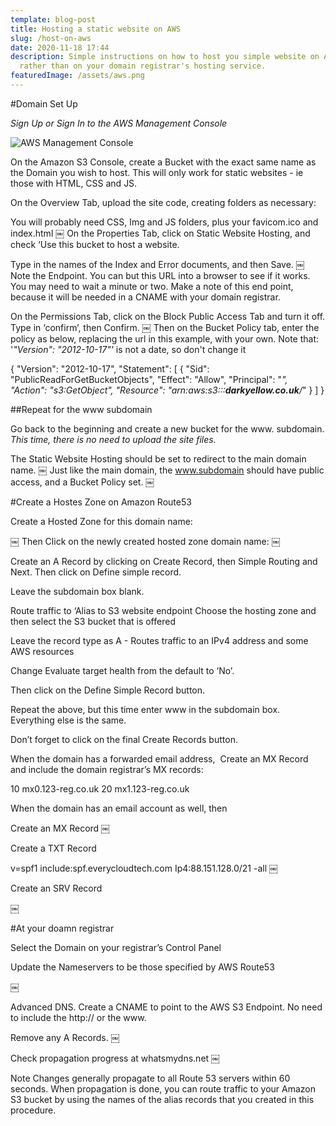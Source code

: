 ```yaml
---
template: blog-post
title: Hosting a static website on AWS
slug: /host-on-aws
date: 2020-11-18 17:44
description: Simple instructions on how to host you simple website on AWS,
  rather than on your domain registrar's hosting service.
featuredImage: /assets/aws.png
---
```

\#Domain Set Up

*Sign Up or Sign In to the AWS Management Console*

![AWS Management Console](/assets/screenshot-2020-11-18-at-17.47.42.png "AWS Management Console")

On the Amazon S3 Console, create a Bucket with the exact same name as the Domain you wish to host.  This will only work for static websites - ie those with HTML, CSS and JS.

On the Overview Tab, upload the site code, creating folders as necessary:

You will probably need CSS, Img and JS folders, plus your favicom.ico and index.html
￼
On the Properties Tab, click on Static Website Hosting, and check ‘Use this bucket to host a website.

Type in the names of the Index and Error documents, and then Save.
￼
Note the Endpoint.  You can but this URL into a browser to see if it works. You may need to wait a minute or two.  Make a note of this end point, because it will be needed in a CNAME with your domain registrar.

On the Permissions Tab, click on the Block Public Access Tab and turn it off. Type in ‘confirm’, then Confirm.
￼
Then on the Bucket Policy tab, enter the policy as below, replacing the url in this example, with your own.  Note that: '*"Version": "2012-10-17"'* is not a date, so don't change it

{
    "Version": "2012-10-17",
    "Statement": [
        {
            "Sid": "PublicReadForGetBucketObjects",
            "Effect": "Allow",
            "Principal": "*",
            "Action": "s3:GetObject",
            "Resource": "arn:aws:s3:::**darkyellow.co.uk**/*"
        }
    ]
}

\##Repeat for the www subdomain

Go back to the beginning and create a new bucket for the www. subdomain.
*This time, there is no need to upload the site files.*

The Static Website Hosting should be set to redirect to the main domain name.
￼
Just like the main domain, the www.subdomain should have public access, and a Bucket Policy set.
￼

\#Create a Hostes Zone on Amazon Route53

Create a Hosted Zone for this domain name:

￼
Then Click on the newly created hosted zone domain name:
￼

Create an A Record by clicking on Create Record, then Simple Routing and Next. Then click on Define simple record.

Leave the subdomain box blank.

Route traffic to ‘Alias to S3 website endpoint
Choose the hosting zone
and then select the S3 bucket that is offered

Leave the record type as A - Routes traffic to an IPv4 address and some AWS resources

Change Evaluate target health from the default to ‘No’.

Then click on the Define Simple Record button.

Repeat the above, but this time enter www in the subdomain box. Everything else is the same.

Don’t forget to click on the final Create Records button.

When the domain has a forwarded email address,  Create an MX Record
and include the domain registrar’s MX records:

10 mx0.123-reg.co.uk
20 mx1.123-reg.co.uk

When the domain has an email account as well, then 

Create an MX Record 
￼

Create a TXT Record 

v=spf1 include:spf.everycloudtech.com Ip4:88.151.128.0/21 -all
￼

Create an SRV Record 

￼

\#At your doamn registrar

Select the Domain on your registrar’s Control Panel

Update the Nameservers to be those specified by AWS Route53

￼

Advanced DNS.  Create a CNAME to point to the AWS S3 Endpoint. No need to include the http://  or the www.

Remove any A Records.
￼

Check propagation progress at whatsmydns.net
￼

Note
Changes generally propagate to all Route 53 servers within 60 seconds. When propagation is done, you can route traffic to your Amazon S3 bucket by using the names of the alias records that you created in this procedure.